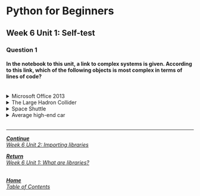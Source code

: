 # Python for Beginners

## Week 6 Unit 1: Self-test

### Question 1

#### In the notebook to this unit, a link to complex systems is given. According to this link, which of the following objects is most complex in terms of lines of code?

<br>

<details>
	<summary>Microsoft Office 2013</summary>
	<img  src="selftest/cross.png" width="25">
</details>


<details>
	<summary>The Large Hadron Collider</summary>
	<img  src="selftest/cross.png" width="25">
</details>


<details>
	<summary>Space Shuttle </summary>
	<img  src="selftest/cross.png" width="25">
</details>


<details>
	<summary>Average high-end car</summary>
	<img  src="selftest/check.png" width="25">
</details>

<br>

---

[***Continue*** <br> *Week 6 Unit 2: Importing libraries*](week6_unit2_import_libraries.md)

[***Return*** <br> *Week 6 Unit 1: What are libraries?*](week6_unit1_libraries.md)

<br>[***Home*** <br>*Table of Contents*](home.md)